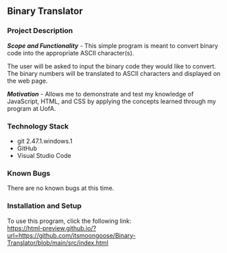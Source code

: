 ## __Binary Translator__
### __Project Description__
__*Scope and Functionality*__ - This simple program is meant to convert binary code into the appropriate ASCII character(s).

The user will be asked to input the binary code they would like to convert. The binary numbers will be translated to ASCII characters and displayed on the web page.

__*Motivation*__ - Allows me to demonstrate and test my knowledge of JavaScript, HTML, and CSS by applying the concepts learned through my program at UofA.

### __Technology Stack__
- git 2.47.1.windows.1
- GitHub
- Visual Studio Code

### __Known Bugs__
There are no known bugs at this time.

### __Installation and Setup__

To use this program, click the following link:\
https://html-preview.github.io/?url=https://github.com/itsmoongoose/Binary-Translator/blob/main/src/index.html